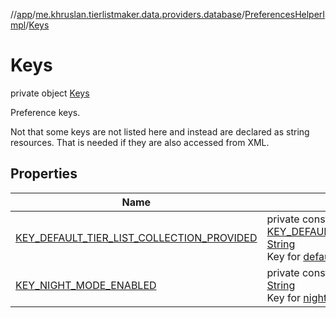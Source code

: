 //[app](../../../../index.md)/[me.khruslan.tierlistmaker.data.providers.database](../../index.md)/[PreferencesHelperImpl](../index.md)/[Keys](index.md)

# Keys

private object [Keys](index.md)

Preference keys.

Not that some keys are not listed here and instead are declared as string resources. That is needed if they are also accessed from XML.

## Properties

| Name | Summary |
|---|---|
| [KEY_DEFAULT_TIER_LIST_COLLECTION_PROVIDED](-k-e-y_-d-e-f-a-u-l-t_-t-i-e-r_-l-i-s-t_-c-o-l-l-e-c-t-i-o-n_-p-r-o-v-i-d-e-d.md) | private const val [KEY_DEFAULT_TIER_LIST_COLLECTION_PROVIDED](-k-e-y_-d-e-f-a-u-l-t_-t-i-e-r_-l-i-s-t_-c-o-l-l-e-c-t-i-o-n_-p-r-o-v-i-d-e-d.md): [String](https://kotlinlang.org/api/latest/jvm/stdlib/kotlin/-string/index.html)<br>Key for [defaultTierListCollectionProvided](../default-tier-list-collection-provided.md). |
| [KEY_NIGHT_MODE_ENABLED](-k-e-y_-n-i-g-h-t_-m-o-d-e_-e-n-a-b-l-e-d.md) | private const val [KEY_NIGHT_MODE_ENABLED](-k-e-y_-n-i-g-h-t_-m-o-d-e_-e-n-a-b-l-e-d.md): [String](https://kotlinlang.org/api/latest/jvm/stdlib/kotlin/-string/index.html)<br>Key for [nightModeEnabled](../night-mode-enabled.md). |
